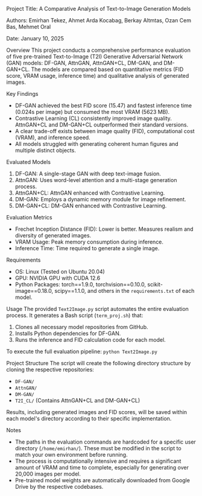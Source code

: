 Project Title: A Comparative Analysis of Text-to-Image Generation Models

Authors: Emirhan Tekez, Ahmet Arda Kocabag, Berkay Altmtas, Ozan Cem Bas, Mehmet Oral

Date: January 10, 2025

Overview
This project conducts a comprehensive performance evaluation of five pre-trained Text-to-Image (T2I) Generative Adversarial Network (GAN) models: DF-GAN, AttnGAN, AttnGAN+CL, DM-GAN, and DM-GAN+CL. The models are compared based on quantitative metrics (FID score, VRAM usage, inference time) and qualitative analysis of generated images.

Key Findings
*   DF-GAN achieved the best FID score (15.47) and fastest inference time (0.024s per image) but consumed the most VRAM (5623 MB).
*   Contrastive Learning (CL) consistently improved image quality. AttnGAN+CL and DM-GAN+CL outperformed their standard versions.
*   A clear trade-off exists between image quality (FID), computational cost (VRAM), and inference speed.
*   All models struggled with generating coherent human figures and multiple distinct objects.

Evaluated Models
1.  DF-GAN: A single-stage GAN with deep text-image fusion.
2.  AttnGAN: Uses word-level attention and a multi-stage generation process.
3.  AttnGAN+CL: AttnGAN enhanced with Contrastive Learning.
4.  DM-GAN: Employs a dynamic memory module for image refinement.
5.  DM-GAN+CL: DM-GAN enhanced with Contrastive Learning.

Evaluation Metrics
*   Frechet Inception Distance (FID): Lower is better. Measures realism and diversity of generated images.
*   VRAM Usage: Peak memory consumption during inference.
*   Inference Time: Time required to generate a single image.

Requirements
*   OS: Linux (Tested on Ubuntu 20.04)
*   GPU: NVIDIA GPU with CUDA 12.6
*   Python Packages: torch==1.9.0, torchvision==0.10.0, scikit-image==0.18.0, scipy==1.1.0, and others in the `requirements.txt` of each model.

Usage
The provided `Text2Image.py` script automates the entire evaluation process. It generates a Bash script (`term_proj.sh`) that:
1.  Clones all necessary model repositories from GitHub.
2.  Installs Python dependencies for DF-GAN.
3.  Runs the inference and FID calculation code for each model.

To execute the full evaluation pipeline:
`python Text2Image.py`

Project Structure
The script will create the following directory structure by cloning the respective repositories:
*   `DF-GAN/`
*   `AttnGAN/`
*   `DM-GAN/`
*   `T2I_CL/` (Contains AttnGAN+CL and DM-GAN+CL)

Results, including generated images and FID scores, will be saved within each model's directory according to their specific implementation.

Notes
*   The paths in the evaluation commands are hardcoded for a specific user directory (`/home/emirhan/`). These must be modified in the script to match your own environment before running.
*   The process is computationally intensive and requires a significant amount of VRAM and time to complete, especially for generating over 20,000 images per model.
*   Pre-trained model weights are automatically downloaded from Google Drive by the respective codebases.
